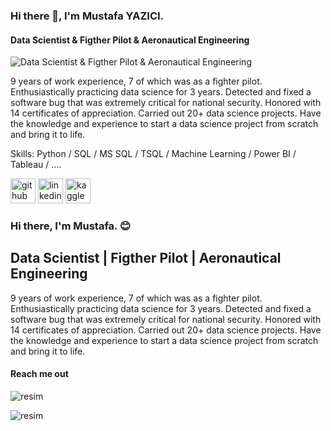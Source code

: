 ### Hi there 👋, I'm Mustafa YAZICI.

#### Data Scientist & Figther Pilot & Aeronautical Engineering
![Data Scientist & Figther Pilot & Aeronautical Engineering](https://arturssmirnovs.github.io/github-profile-readme-generator/images/banner.png)

9 years of work experience, 7 of which was as a fighter pilot. Enthusiastically practicing data science for 3 years. Detected and fixed a software bug that was extremely critical for national security. Honored with 14 certificates of appreciation. Carried out 20+ data science projects. Have the knowledge and experience to start a data science project from scratch and bring it to life.

Skills: Python / SQL / MS SQL / TSQL / Machine Learning / Power BI / Tableau / ....



[<img src='https://cdn.jsdelivr.net/npm/simple-icons@3.0.1/icons/github.svg' alt='github' height='40'>](https://github.com/Mustafa-YAZICI)  [<img src='https://cdn.jsdelivr.net/npm/simple-icons@3.0.1/icons/linkedin.svg' alt='linkedin' height='40'>](https://www.linkedin.com/in/myzc/)  [<img src='https://cdn.jsdelivr.net/npm/simple-icons@3.0.1/icons/kaggle.svg' alt='kaggle' height='40'>](https://www.kaggle.com/mustafayazici)  


























### Hi there, I'm Mustafa. 😊

## Data Scientist | Figther Pilot | Aeronautical Engineering

9 years of work experience, 7 of which was as a fighter pilot. Enthusiastically
practicing data science for 3 years. Detected and fixed a software bug that
was extremely critical for national security. Honored with 14 certificates of
appreciation. Carried out 20+ data science projects. Have the knowledge and
experience to start a data science project from scratch and bring it to life.

#### Reach me out

![resim](https://user-images.githubusercontent.com/62354615/197182303-313ffd2b-5f25-4795-ae47-ee4e62d2bfee.png)

![resim](https://user-images.githubusercontent.com/62354615/197182412-2e68b792-cc4e-4fa7-9ba0-e2dc83a62d16.png)






<!--
**Mustafa-YAZICI/Mustafa-YAZICI** is a ✨ _special_ ✨ repository because its `README.md` (this file) appears on your GitHub profile.

Here are some ideas to get you started:

- 🔭 I’m currently working on ...
- 🌱 I’m currently learning ...
- 👯 I’m looking to collaborate on ...
- 🤔 I’m looking for help with ...
- 💬 Ask me about ...
- 📫 How to reach me: ...
- 😄 Pronouns: ...
- ⚡ Fun fact: ...
-->
